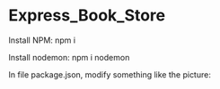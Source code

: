 # Express_Book_Store

Install NPM: npm i 

Install nodemon: npm i nodemon

In file package.json, modify something like the picture: 

